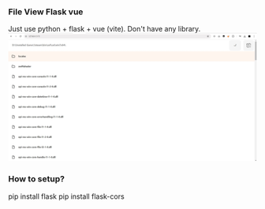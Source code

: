 ### File View Flask vue
Just use python + flask + vue (vite). Don't have any library.
![Program previw](https://github.com/treeloys/fileviewflaskvue/blob/main/docs/Screenshot_1.jpg?raw=true)

### How to setup?
pip install flask
pip install flask-cors


